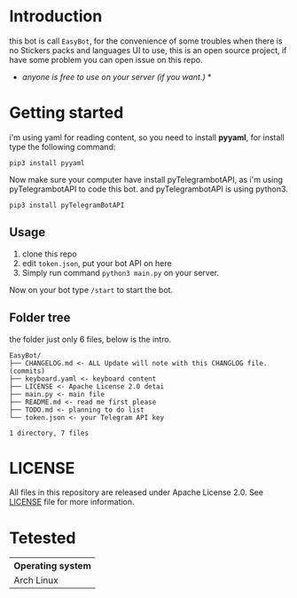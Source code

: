 # Introduction

this bot is call `EasyBot`, for the convenience of some troubles when there is no Stickers packs and languages UI to use,
this is an open source project, if have some problem you can open issue on this repo.
* *anyone is free to use on your server (if you want.)* *

# Getting started

i'm using yaml for reading content, so you need to install **pyyaml**, for install type the following command:

```shell
pip3 install pyyaml
```

Now make sure your computer have install pyTelegrambotAPI, as i'm using pyTelegrambotAPI to code this bot.
and pyTelegrambotAPI is using python3.

```shell
pip3 install pyTelegramBotAPI
```


## Usage

1. clone this repo
2. edit `token.json`, put your bot API on here
2. Simply run command `python3 main.py` on your server.

Now on your bot type `/start` to start the bot.

## Folder tree

the folder just only 6 files, below is the intro.

```shell
EasyBot/
├── CHANGELOG.md <- ALL Update will note with this CHANGLOG file. (commits)
├── keyboard.yaml <- keyboard content
├── LICENSE <- Apache License 2.0 detai
├── main.py <- main file
├── README.md <- read me first please
├── TODO.md <- planning to do list
└── token.json <- your Telegram API key

1 directory, 7 files
```

# LICENSE

All files in this repository are released under Apache License 2.0. See [LICENSE](LICENSE) file for more information.

# Tetested

<table>
    <tr>
        <th>Operating system</th>
    </tr>
    <tr>
        <td>Arch Linux</td>
    </tr>
</table>
